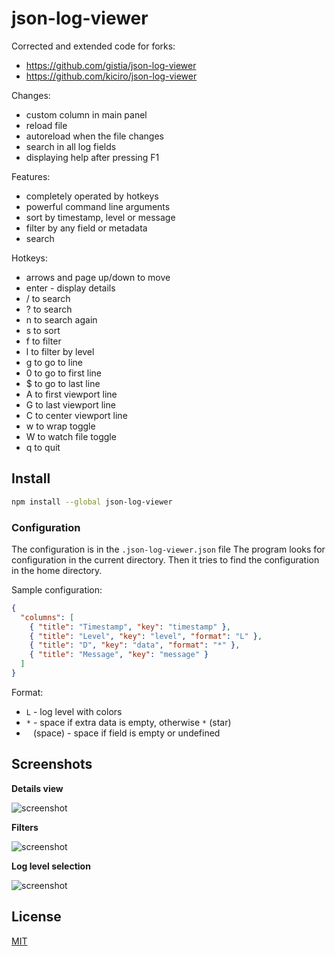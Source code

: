 # json-log-viewer

Corrected and extended code for forks:
- https://github.com/gistia/json-log-viewer
- https://github.com/kiciro/json-log-viewer

Changes:
- custom column in main panel
- reload file
- autoreload when the file changes
- search in all log fields
- displaying help after pressing F1

Features:
- completely operated by hotkeys
- powerful command line arguments
- sort by timestamp, level or message
- filter by any field or metadata
- search

Hotkeys:

- arrows and page up/down to move    
- enter - display details
- /   to search
- ?   to search
- n   to search again
- s   to sort
- f   to filter
- l   to filter by level
- g   to go to line
- 0   to go to first line
- $   to go to last line
- A   to first viewport line
- G   to last viewport line
- C   to center viewport line
- w   to wrap toggle
- W   to watch file toggle
- q   to quit

## Install

```bash
npm install --global json-log-viewer
```


### Configuration
The configuration is in the ``.json-log-viewer.json`` file
The program looks for configuration in the current directory. Then it tries to find the configuration in the home directory.

Sample configuration:
```json
{
  "columns": [
    { "title": "Timestamp", "key": "timestamp" },
    { "title": "Level", "key": "level", "format": "L" },
    { "title": "D", "key": "data", "format": "*" },
    { "title": "Message", "key": "message" }
  ]
}
```
Format:
- ``L``           - log level with colors
- ``*``           - space if extra data is empty, otherwise ``*`` (star)
- `` `` (space)   - space if field is empty or undefined

## Screenshots

__Details view__

![screenshot](screenshot1.png)

__Filters__

![screenshot](screenshot2.png)

__Log level selection__

![screenshot](screenshot3.png)

## License

[MIT](http://vjpr.mit-license.org)
